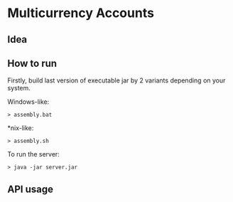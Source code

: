 # Multicurrency Accounts

## Idea

## How to run

Firstly, build last version of executable jar by 2 variants depending on your system.

Windows-like:
```$xslt
> assembly.bat
```

*nix-like:
```$xslt
> assembly.sh
```

To run the server:
```$xslt
> java -jar server.jar
```

## API usage